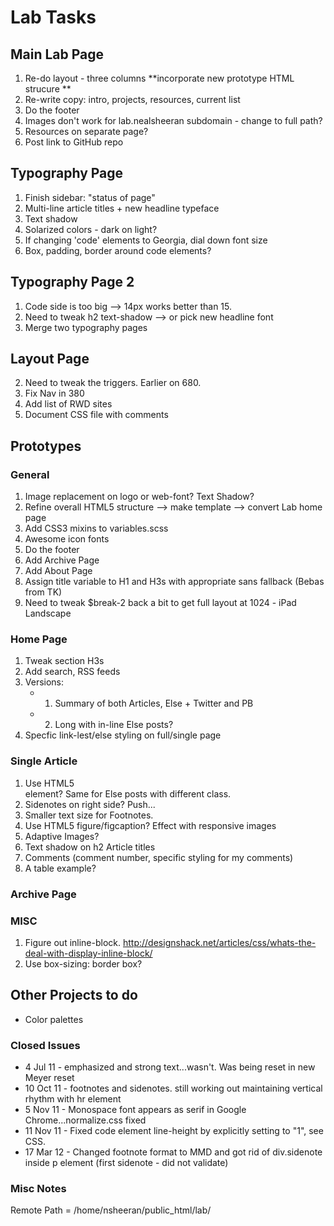 # Lab Tasks

## Main Lab Page
1. Re-do layout - three columns **incorporate new prototype HTML strucure **
3. Re-write copy: intro, projects, resources, current list
4. Do the footer
5. Images don't work for lab.nealsheeran subdomain - change to full path?
6. Resources on separate page?
7. Post link to GitHub repo

## Typography Page
1. Finish sidebar: "status of page"
2. Multi-line article titles + new headline typeface
3. Text shadow
7. Solarized colors - dark on light?
8. If changing 'code' elements to Georgia, dial down font size
9. Box, padding, border around code elements?

## Typography Page 2
1. Code side is too big --> 14px works better than 15.
2. Need to tweak h2 text-shadow --> or pick new headline font
3. Merge two typography pages

## Layout Page
2. Need to tweak the triggers. Earlier on 680.
3. Fix Nav in 380
4. Add list of RWD sites
5. Document CSS file with comments

## Prototypes

### General
1. Image replacement on logo or web-font? Text Shadow?
3. Refine overall HTML5 structure --> make template --> convert Lab home page
4. Add CSS3 mixins to variables.scss
5. Awesome icon fonts
6. Do the footer
7. Add Archive Page
8. Add About Page
9. Assign title variable to H1 and H3s with appropriate sans fallback (Bebas from TK)
10. Need to tweak $break-2 back a bit to get full layout at 1024 - iPad Landscape

### Home Page
1. Tweak section H3s
2. Add search, RSS feeds
3. Versions:
	- 1) Summary of both Articles, Else + Twitter and PB
	- 2) Long with in-line Else posts?
4. Specfic link-lest/else styling on full/single page

### Single Article
1. Use HTML5 <article> element? Same for Else posts with different class.
2. Sidenotes on right side? Push...
3. Smaller text size for Footnotes.
4. Use HTML5 figure/figcaption? Effect with responsive images
5. Adaptive Images?
6. Text shadow on h2 Article titles
7. Comments (comment number, specific styling for my comments)
8. A table example?

### Archive Page

### MISC
1. Figure out inline-block. http://designshack.net/articles/css/whats-the-deal-with-display-inline-block/
2. Use box-sizing: border box?

## Other Projects to do

- Color palettes


### Closed Issues

- 4 Jul 11 - emphasized and strong text...wasn't. Was being reset in new Meyer reset
- 10 Oct 11 - footnotes and sidenotes. still working out maintaining vertical rhythm with hr element
- 5 Nov 11 - Monospace font appears as serif in Google Chrome...normalize.css fixed
- 11 Nov 11 - Fixed code element line-height by explicitly setting to "1", see CSS.
- 17 Mar 12 - Changed footnote format to MMD and got rid of div.sidenote inside p element (first sidenote - did not validate)

### Misc Notes

Remote Path = /home/nsheeran/public_html/lab/

